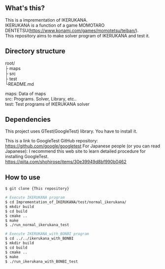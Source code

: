 ## What's this?
This is a imprementation of IKERUKANA.  
IKERUKANA is a function of a game MOMOTARO DENTETSU(https://www.konami.com/games/momotetsu/teiban/).  
This repository aims to make solver program of IKERUKANA and test it.  

## Directory structure
root/    
├ maps  
├ src  
├ test  
└README.md  

maps: Data of maps  
src: Programs. Solver, Library, etc..  
test: Test programs of IKERUKANA solver  

## Dependencies
This project uses GTest(GoogleTest) library.
You have to install it.

This is a link to GoogleTest GitHub repository: https://github.com/google/googletest
For Japanese people (or you can read Japanese): I recommend this web site to learn detailed procedure for installing GoogleTest.
https://qiita.com/shohirose/items/30e39949d8bf990b0462

## How to use

```bash
$ git clone {This repository}

# Execute IKERUKANA program
$ cd Imprementation_of_IKERUKANA/test/normal_ikerukana/
$ mkdir build
$ cd build
$ cmake ..
$ make
$ ./run_normal_ikerukana_test

# Execute IKERUKANA_with_BONBI program
$ cd ../../ikerukana_with_BONBI
$ mkdir build
$ cd build
$ cmake ..
$ make
$ ./run_ikerukana_with_BONBI_test
```
